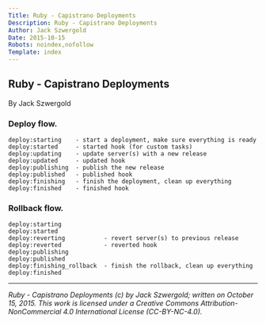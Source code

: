 ```yaml
---
Title: Ruby - Capistrano Deployments
Description: Ruby - Capistrano Deployments
Author: Jack Szwergold
Date: 2015-10-15
Robots: noindex,nofollow
Template: index
---
```


## Ruby - Capistrano Deployments

By Jack Szwergold

### Deploy flow.

	deploy:starting    - start a deployment, make sure everything is ready
	deploy:started     - started hook (for custom tasks)
	deploy:updating    - update server(s) with a new release
	deploy:updated     - updated hook
	deploy:publishing  - publish the new release
	deploy:published   - published hook
	deploy:finishing   - finish the deployment, clean up everything
	deploy:finished    - finished hook

### Rollback flow.

	deploy:starting
	deploy:started
	deploy:reverting           - revert server(s) to previous release
	deploy:reverted            - reverted hook
	deploy:publishing
	deploy:published
	deploy:finishing_rollback  - finish the rollback, clean up everything
	deploy:finished

***

*Ruby - Capistrano Deployments (c) by Jack Szwergold; written on October 15, 2015. This work is licensed under a Creative Commons Attribution-NonCommercial 4.0 International License (CC-BY-NC-4.0).*